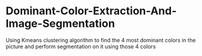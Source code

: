 # Dominant-Color-Extraction-And-Image-Segmentation
Using Kmeans clustering algorithm to find the 4 most dominant colors in the picture and perform segmentation on it using those 4 colors
